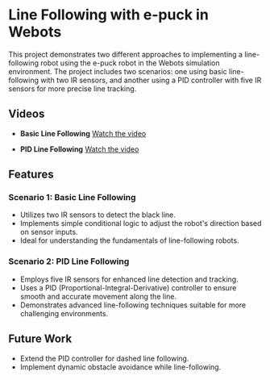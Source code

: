 # Line Following with e-puck in Webots

This project demonstrates two different approaches to implementing a line-following robot using the e-puck robot in the Webots simulation environment. The project includes two scenarios: one using basic line-following with two IR sensors, and another using a PID controller with five IR sensors for more precise line tracking.

## Videos

- **Basic Line Following**
  [Watch the video](https://1drv.ms/v/c/66efd464b4ddcd14/ETggr_IWoBhPhYKYsZFTYy8BdxaQGmwt41H7Y_exIZLM7w?e=OT5Rwh)

- **PID Line Following**
  [Watch the video](https://1drv.ms/v/c/66efd464b4ddcd14/EXyD_SSI-PRKkcOt2qDjb5YBVhGo1O-8kZoXEb0OSu_ogA?e=ZQuS0D)

## Features

### Scenario 1: Basic Line Following
- Utilizes two IR sensors to detect the black line.
- Implements simple conditional logic to adjust the robot's direction based on sensor inputs.
- Ideal for understanding the fundamentals of line-following robots.

### Scenario 2: PID Line Following
- Employs five IR sensors for enhanced line detection and tracking.
- Uses a PID (Proportional-Integral-Derivative) controller to ensure smooth and accurate movement along the line.
- Demonstrates advanced line-following techniques suitable for more challenging environments.


## Future Work
- Extend the PID controller for dashed line following.
- Implement dynamic obstacle avoidance while line-following.


